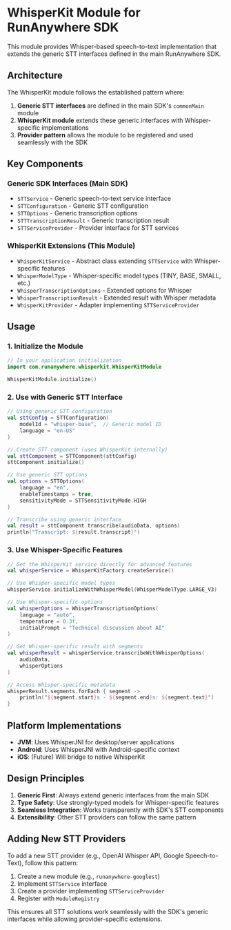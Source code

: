 # WhisperKit Module for RunAnywhere SDK

This module provides Whisper-based speech-to-text implementation that extends the generic STT interfaces defined in the main RunAnywhere SDK.

## Architecture

The WhisperKit module follows the established pattern where:

1. **Generic STT interfaces** are defined in the main SDK's `commonMain` module
2. **WhisperKit module** extends these generic interfaces with Whisper-specific implementations
3. **Provider pattern** allows the module to be registered and used seamlessly with the SDK

## Key Components

### Generic SDK Interfaces (Main SDK)
- `STTService` - Generic speech-to-text service interface
- `STTConfiguration` - Generic STT configuration
- `STTOptions` - Generic transcription options
- `STTTranscriptionResult` - Generic transcription result
- `STTServiceProvider` - Provider interface for STT services

### WhisperKit Extensions (This Module)
- `WhisperKitService` - Abstract class extending `STTService` with Whisper-specific features
- `WhisperModelType` - Whisper-specific model types (TINY, BASE, SMALL, etc.)
- `WhisperTranscriptionOptions` - Extended options for Whisper
- `WhisperTranscriptionResult` - Extended result with Whisper metadata
- `WhisperKitProvider` - Adapter implementing `STTServiceProvider`

## Usage

### 1. Initialize the Module

```kotlin
// In your application initialization
import com.runanywhere.whisperkit.WhisperKitModule

WhisperKitModule.initialize()
```

### 2. Use with Generic STT Interface

```kotlin
// Using generic STT configuration
val sttConfig = STTConfiguration(
    modelId = "whisper-base",  // Generic model ID
    language = "en-US"
)

// Create STT component (uses WhisperKit internally)
val sttComponent = STTComponent(sttConfig)
sttComponent.initialize()

// Use generic STT options
val options = STTOptions(
    language = "en",
    enableTimestamps = true,
    sensitivityMode = STTSensitivityMode.HIGH
)

// Transcribe using generic interface
val result = sttComponent.transcribe(audioData, options)
println("Transcript: ${result.transcript}")
```

### 3. Use Whisper-Specific Features

```kotlin
// Get the WhisperKit service directly for advanced features
val whisperService = WhisperKitFactory.createService()

// Use Whisper-specific model types
whisperService.initializeWithWhisperModel(WhisperModelType.LARGE_V3)

// Use Whisper-specific options
val whisperOptions = WhisperTranscriptionOptions(
    language = "auto",
    temperature = 0.3f,
    initialPrompt = "Technical discussion about AI"
)

// Get Whisper-specific result with segments
val whisperResult = whisperService.transcribeWithWhisperOptions(
    audioData,
    whisperOptions
)

// Access Whisper-specific metadata
whisperResult.segments.forEach { segment ->
    println("${segment.start}s - ${segment.end}s: ${segment.text}")
}
```

## Platform Implementations

- **JVM**: Uses WhisperJNI for desktop/server applications
- **Android**: Uses WhisperJNI with Android-specific context
- **iOS**: (Future) Will bridge to native WhisperKit

## Design Principles

1. **Generic First**: Always extend generic interfaces from the main SDK
2. **Type Safety**: Use strongly-typed models for Whisper-specific features
3. **Seamless Integration**: Works transparently with SDK's STT components
4. **Extensibility**: Other STT providers can follow the same pattern

## Adding New STT Providers

To add a new STT provider (e.g., OpenAI Whisper API, Google Speech-to-Text), follow this pattern:

1. Create a new module (e.g., `runanywhere-googlest`)
2. Implement `STTService` interface
3. Create a provider implementing `STTServiceProvider`
4. Register with `ModuleRegistry`

This ensures all STT solutions work seamlessly with the SDK's generic interfaces while allowing provider-specific extensions.
